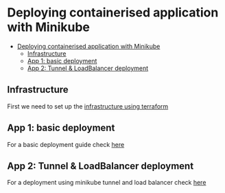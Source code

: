 # Deploying containerised application with Minikube

- [Deploying containerised application with Minikube](#deploying-containerised-application-with-minikube)
  - [Infrastructure](#infrastructure)
  - [App 1: basic deployment](#app-1-basic-deployment)
  - [App 2: Tunnel \& LoadBalancer deployment](#app-2-tunnel--loadbalancer-deployment)

## Infrastructure

First we need to set up the [infrastructure using terraform](infrastructure/README.md)

## App 1: basic deployment

For a basic deployment guide check [here](k8s-yaml-definitions/app-deployment/README.md)

## App 2: Tunnel & LoadBalancer deployment

For a deployment using minikube tunnel and load balancer  check [here](k8s-yaml-definitions/app-tunnel-lb-deployment/README.md)